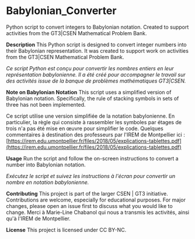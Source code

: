 # Babylonian_Converter
Python script to convert integers to Babylonian notation. Created to support activities from the GT3|CSEN Mathematical Problem Bank.

**Description**
This Python script is designed to convert integer numbers into their Babylonian representation. It was created to support work on activities from the GT3|CSEN Mathematical Problem Bank.

*Ce script Python est conçu pour convertir les nombres entiers en leur représentation babylonienne. Il a été créé pour accompagner le travail sur des activités issue de la banque de problèmes mathématiques GT3|CSEN.*

**Note on Babylonian Notation**
This script uses a simplified version of Babylonian notation. Specifically, the rule of stacking symbols in sets of three has not been implemented. 

Ce script utilise une version simplifiée de la notation babylonienne. En particulier, la règle qui consiste à rassembler les symboles par étages de trois n'a pas été mise en œuvre pour simplifier le code. 
Quelques commentaires à destination des professeurs par l'IREM de Montpellier ici : [https://irem.edu.umontpellier.fr/files/2018/05/explications-tablettes.pdf](https://irem.edu.umontpellier.fr/files/2018/05/explications-tablettes.pdf)

**Usage**
Run the script and follow the on-screen instructions to convert a number into Babylonian notation.

*Exécutez le script et suivez les instructions à l'écran pour convertir un nombre en notation babylonienne.*

**Contributing**
This project is part of the larger CSEN | GT3 initiative. Contributions are welcome, especially for educational purposes. For major changes, please open an issue first to discuss what you would like to change.
Merci à Marie-Line Chabanol qui nous a transmis les activités, ainsi qu'à l'IREM de Montpellier.

**License**
This project is licensed under CC BY-NC.
